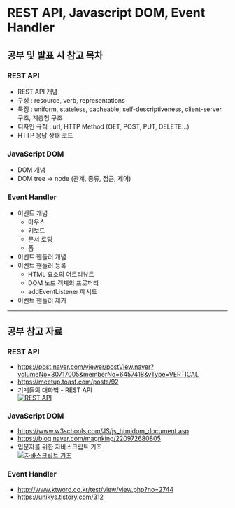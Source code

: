 # REST API, Javascript DOM, Event Handler 
## 공부 및 발표 시 참고 목차
### REST API
- REST API 개념  
- 구성 : resource, verb, representations  
- 특징 : uniform, stateless, cacheable, self-descriptiveness, client-server 구조, 계층형 구조  
- 디자인 규칙 : url, HTTP Method (GET, POST, PUT, DELETE...)  
- HTTP 응답 상태 코드  

### JavaScript DOM
- DOM 개념  
- DOM tree -> node (관계, 종류, 접근, 제어)  

### Event Handler
- 이벤트 개념  
  - 마우스  
  - 키보드  
  - 문서 로딩  
  - 폼  
- 이벤트 핸들러 개념  
- 이벤트 핸들러 등록  
  - HTML 요소의 어트리뷰트  
  - DOM 노드 객체의 프로퍼티  
  - addEventListener 메서드  
 - 이벤트 핸들러 제거  
---
## 공부 참고 자료
### REST API
- https://post.naver.com/viewer/postView.naver?volumeNo=30717005&memberNo=6457418&vType=VERTICAL  
- https://meetup.toast.com/posts/92  
- 기계들의 대화법 - REST API  
  [![REST API](http://img.youtube.com/vi/PmY3dWcCxXI/0.jpg)](https://youtu.be/PmY3dWcCxXI)

### JavaScript DOM
- https://www.w3schools.com/JS/js_htmldom_document.asp
- https://blog.naver.com/magnking/220972680805
- 입문자를 위한 자바스크립트 기초  
  [![자바스크립트 기초](http://img.youtube.com/vi/QTWHK9eyuc8/0.jpg)](https://youtu.be/QTWHK9eyuc8)

### Event Handler
- http://www.ktword.co.kr/test/view/view.php?no=2744
- https://unikys.tistory.com/312
